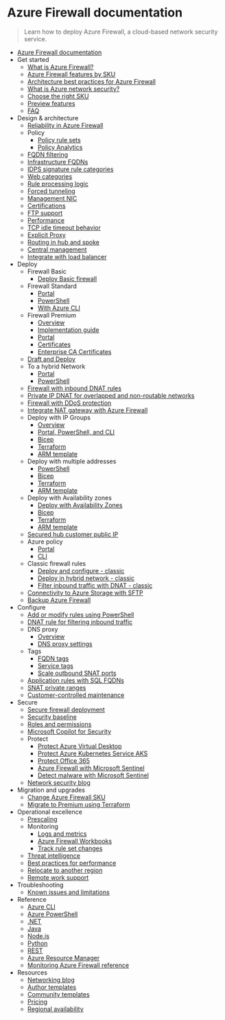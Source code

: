 # Azure Firewall documentation
> Learn how to deploy Azure Firewall, a cloud-based network security service.
  - [Azure Firewall documentation](https://learn.microsoft.com/en-us/azure/firewall/)
  - Get started
    - [What is Azure Firewall?](https://learn.microsoft.com/en-us/azure/firewall/overview)
    - [Azure Firewall features by SKU](https://learn.microsoft.com/en-us/azure/firewall/features-by-sku)
    - [Architecture best practices for Azure Firewall](https://learn.microsoft.com/azure/well-architected/service-guides/azure-firewall?toc=/azure/firewall/toc.json&bc=/azure/firewall/breadcrumb/toc.json)
    - [What is Azure network security?](https://learn.microsoft.com/azure/networking/security/network-security?toc=/azure/firewall/toc.json&bc=/azure/firewall/breadcrumb/toc.json)
    - [Choose the right SKU](https://learn.microsoft.com/en-us/azure/firewall/choose-firewall-sku)
    - [Preview features](https://learn.microsoft.com/en-us/azure/firewall/firewall-preview)
    - [FAQ](https://learn.microsoft.com/en-us/azure/firewall/firewall-faq.yml)
  - Design & architecture
    - [Reliability in Azure Firewall](https://learn.microsoft.com/en-us/azure/reliability/reliability-firewall?toc=/azure/firewall/toc.json&bc=/azure/firewall/breadcrumb/toc.json)
    - Policy
      - [Policy rule sets](https://learn.microsoft.com/en-us/azure/firewall/policy-rule-sets)
      - [Policy Analytics](https://learn.microsoft.com/en-us/azure/firewall/policy-analytics)
    - [FQDN filtering](https://learn.microsoft.com/en-us/azure/firewall/domain-filtering-overview)
    - [Infrastructure FQDNs](https://learn.microsoft.com/en-us/azure/firewall/infrastructure-fqdns)
    - [IDPS signature rule categories](https://learn.microsoft.com/en-us/azure/firewall/idps-signature-categories)
    - [Web categories](https://learn.microsoft.com/en-us/azure/firewall/web-categories)
    - [Rule processing logic](https://learn.microsoft.com/en-us/azure/firewall/rule-processing)
    - [Forced tunneling](https://learn.microsoft.com/en-us/azure/firewall/forced-tunneling)
    - [Management NIC](https://learn.microsoft.com/en-us/azure/firewall/management-nic)
    - [Certifications](https://learn.microsoft.com/en-us/azure/firewall/compliance-certifications)
    - [FTP support](https://learn.microsoft.com/en-us/azure/firewall/ftp-support)
    - [Performance](https://learn.microsoft.com/en-us/azure/firewall/firewall-performance)
    - [TCP idle timeout behavior](https://learn.microsoft.com/en-us/azure/firewall/tcp-session-behavior)
    - [Explicit Proxy](https://learn.microsoft.com/en-us/azure/firewall/explicit-proxy)
    - [Routing in hub and spoke](https://learn.microsoft.com/en-us/azure/firewall/firewall-multi-hub-spoke)
    - [Central management](https://learn.microsoft.com/en-us/azure/firewall/central-management)
    - [Integrate with load balancer](https://learn.microsoft.com/en-us/azure/firewall/integrate-lb)
  - Deploy
    - Firewall Basic
      - [Deploy Basic firewall](https://learn.microsoft.com/en-us/azure/firewall/deploy-firewall-basic-portal-policy)
    - Firewall Standard
      - [Portal](https://learn.microsoft.com/en-us/azure/firewall/tutorial-firewall-deploy-portal-policy)
      - [PowerShell](https://learn.microsoft.com/en-us/azure/firewall/deploy-ps)
      - [With Azure CLI](https://learn.microsoft.com/en-us/azure/firewall/deploy-cli)
    - Firewall Premium
      - [Overview](https://learn.microsoft.com/en-us/azure/firewall/premium-portal)
      - [Implementation guide](https://learn.microsoft.com/en-us/azure/firewall/premium-features)
      - [Portal](https://learn.microsoft.com/en-us/azure/firewall/premium-deploy)
      - [Certificates](https://learn.microsoft.com/en-us/azure/firewall/premium-certificates)
      - [Enterprise CA Certificates](https://learn.microsoft.com/en-us/azure/firewall/premium-deploy-certificates-enterprise-ca)
    - [Draft and Deploy](https://learn.microsoft.com/en-us/azure/firewall/draft-deploy)
    - To a hybrid Network
      - [Portal](https://learn.microsoft.com/en-us/azure/firewall/tutorial-hybrid-portal-policy)
      - [PowerShell](https://learn.microsoft.com/en-us/azure/firewall/tutorial-hybrid-ps)
    - [Firewall with inbound DNAT rules](https://learn.microsoft.com/en-us/azure/firewall/tutorial-firewall-dnat-policy)
    - [Private IP DNAT for overlapped and non-routable networks](https://learn.microsoft.com/en-us/azure/firewall/tutorial-private-ip-dnat)
    - [Firewall with DDoS protection](https://learn.microsoft.com/en-us/azure/firewall/tutorial-protect-firewall)
    - [Integrate NAT gateway with Azure Firewall](https://learn.microsoft.com/en-us/azure/virtual-network/nat-gateway/tutorial-hub-spoke-nat-firewall?toc=%2fazure%2ffirewall%2ftoc.json)
    - Deploy with IP Groups
      - [Overview](https://learn.microsoft.com/en-us/azure/firewall/ip-groups)
      - [Portal, PowerShell, and CLI](https://learn.microsoft.com/en-us/azure/firewall/create-ip-group)
      - [Bicep](https://learn.microsoft.com/en-us/azure/firewall/quick-create-ipgroup-bicep)
      - [Terraform](https://learn.microsoft.com/en-us/azure/firewall/quick-create-ipgroup-terraform)
      - [ARM template](https://learn.microsoft.com/en-us/azure/firewall/quick-create-ipgroup-template)
    - Deploy with multiple addresses
      - [PowerShell](https://learn.microsoft.com/en-us/azure/firewall/deploy-multi-public-ip-powershell)
      - [Bicep](https://learn.microsoft.com/en-us/azure/firewall/quick-create-multiple-ip-bicep)
      - [Terraform](https://learn.microsoft.com/en-us/azure/firewall/quick-create-multiple-ip-terraform)
      - [ARM template](https://learn.microsoft.com/en-us/azure/firewall/quick-create-multiple-ip-template)
    - Deploy with Availability zones
      - [Deploy with Availability Zones](https://learn.microsoft.com/en-us/azure/firewall/deploy-availability-zone-powershell)
      - [Bicep](https://learn.microsoft.com/en-us/azure/firewall/deploy-bicep)
      - [Terraform](https://learn.microsoft.com/en-us/azure/firewall/deploy-terraform)
      - [ARM template](https://learn.microsoft.com/en-us/azure/firewall/deploy-template)
    - [Secured hub customer public IP](https://learn.microsoft.com/en-us/azure/firewall/secured-hub-customer-public-ip)
    - Azure policy
      - [Portal](https://learn.microsoft.com/en-us/azure/firewall/firewall-azure-policy)
      - [CLI](https://learn.microsoft.com/en-us/azure/firewall/deploy-ps-policy)
    - Classic firewall rules
      - [Deploy and configure - classic](https://learn.microsoft.com/en-us/azure/firewall/tutorial-firewall-deploy-portal)
      - [Deploy in hybrid network - classic](https://learn.microsoft.com/en-us/azure/firewall/tutorial-hybrid-portal)
      - [Filter inbound traffic with DNAT - classic](https://learn.microsoft.com/en-us/azure/firewall/tutorial-firewall-dnat)
    - [Connectivity to Azure Storage with SFTP](https://learn.microsoft.com/en-us/azure/firewall/firewall-sftp)
    - [Backup Azure Firewall](https://techcommunity.microsoft.com/t5/azure-network-security-blog/backup-azure-firewall-and-azure-firewall-policy-with-logic-apps/ba-p/3613928)
  - Configure
    - [Add or modify rules using PowerShell](https://learn.microsoft.com/en-us/azure/firewall/deploy-rules-powershell)
    - [DNAT rule for filtering inbound traffic](https://learn.microsoft.com/en-us/azure/firewall/destination-nat-rules)
    - DNS proxy
      - [Overview](https://learn.microsoft.com/en-us/azure/firewall/dns-details)
      - [DNS proxy settings](https://learn.microsoft.com/en-us/azure/firewall/dns-settings)
    - Tags
      - [FQDN tags](https://learn.microsoft.com/en-us/azure/firewall/fqdn-tags)
      - [Service tags](https://learn.microsoft.com/en-us/azure/firewall/service-tags)
      - [Scale outbound SNAT ports](https://learn.microsoft.com/en-us/azure/firewall/integrate-with-nat-gateway)
    - [Application rules with SQL FQDNs](https://learn.microsoft.com/en-us/azure/firewall/sql-fqdn-filtering)
    - [SNAT private ranges](https://learn.microsoft.com/en-us/azure/firewall/snat-private-range)
    - [Customer-controlled maintenance](https://learn.microsoft.com/en-us/azure/firewall/customer-controlled-maintenance)
  - Secure
    - [Secure firewall deployment](https://learn.microsoft.com/en-us/azure/firewall/secure-firewall)
    - [Security baseline](https://learn.microsoft.com/security/benchmark/azure/baselines/firewall-security-baseline?toc=/azure/firewall/toc.json)
    - [Roles and permissions](https://learn.microsoft.com/en-us/azure/firewall/roles-permissions)
    - [Microsoft Copilot for Security](https://learn.microsoft.com/en-us/azure/firewall/firewall-copilot)
    - Protect
      - [Protect Azure Virtual Desktop](https://learn.microsoft.com/en-us/azure/firewall/protect-azure-virtual-desktop)
      - [Protect Azure Kubernetes Service AKS](https://learn.microsoft.com/en-us/azure/firewall/protect-azure-kubernetes-service)
      - [Protect Office 365](https://learn.microsoft.com/en-us/azure/firewall/protect-office-365)
      - [Azure Firewall with Microsoft Sentinel](https://learn.microsoft.com/en-us/azure/firewall/firewall-sentinel-overview)
      - [Detect malware with Microsoft Sentinel](https://learn.microsoft.com/en-us/azure/firewall/detect-malware-with-sentinel)
    - [Network security blog](https://techcommunity.microsoft.com/category/azure-network-security/blog/azurenetworksecurityblog)
  - Migration and upgrades
    - [Change Azure Firewall SKU](https://learn.microsoft.com/en-us/azure/firewall/change-sku)
    - [Migrate to Premium using Terraform](https://learn.microsoft.com/azure/developer/terraform/firewall-upgrade-premium?toc=/azure/firewall/toc.json&bc=/azure/firewall/breadcrumb/toc.json)
  - Operational excellence
    - [Prescaling](https://learn.microsoft.com/en-us/azure/firewall/prescaling)
    - Monitoring
      - [Logs and metrics](https://learn.microsoft.com/en-us/azure/firewall/monitor-firewall)
      - [Azure Firewall Workbooks](https://learn.microsoft.com/en-us/azure/firewall/firewall-workbook)
      - [Track rule set changes](https://learn.microsoft.com/en-us/azure/firewall/rule-set-change-tracking)
    - [Threat intelligence](https://learn.microsoft.com/en-us/azure/firewall/threat-intel)
    - [Best practices for performance](https://learn.microsoft.com/en-us/azure/firewall/firewall-best-practices)
    - [Relocate to another region](https://learn.microsoft.com/en-us/azure/azure-resource-manager/management/relocation/relocation-firewall?toc=/azure/firewall/toc.json&bc=/azure/firewall/breadcrumb/toc.json)
    - [Remote work support](https://learn.microsoft.com/en-us/azure/firewall/remote-work-support)
  - Troubleshooting
    - [Known issues and limitations](https://learn.microsoft.com/en-us/azure/firewall/firewall-known-issues)
  - Reference
    - [Azure CLI](https://learn.microsoft.com/cli/azure/network/firewall)
    - [Azure PowerShell](https://learn.microsoft.com/powershell/module/az.network/new-azfirewall)
    - [.NET](https://learn.microsoft.com/dotnet/api)
    - [Java](https://learn.microsoft.com/java/api)
    - [Node.js](https://azure.microsoft.com/develop/nodejs/)
    - [Python](https://azure.microsoft.com/develop/python/)
    - [REST](https://learn.microsoft.com/rest/api/firewall)
    - [Azure Resource Manager](https://learn.microsoft.com/en-us/azure/azure-resource-manager/management/overview)
    - [Monitoring Azure Firewall reference](https://learn.microsoft.com/en-us/azure/firewall/monitor-firewall-reference)
  - Resources
    - [Networking blog](https://techcommunity.microsoft.com/category/azure/blog/azurenetworkingblog)
    - [Author templates](https://learn.microsoft.com/en-us/azure/azure-resource-manager/templates/syntax)
    - [Community templates](https://github.com/Azure/azure-quickstart-templates?tab=readme-ov-file)
    - [Pricing](https://azure.microsoft.com/pricing/details/azure-firewall/)
    - [Regional availability](https://azure.microsoft.com/regions/services/)

